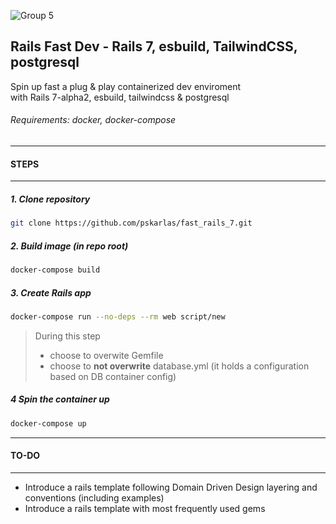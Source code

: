 ![Group 5](https://user-images.githubusercontent.com/12958182/138089973-2d69eeeb-fc9e-41e4-be36-6154388d6c12.png)

## Rails Fast Dev - Rails 7, esbuild, TailwindCSS, postgresql

Spin up fast a plug & play containerized dev enviroment\
with Rails 7-alpha2, esbuild, tailwindcss & postgresql

###### Requirements: docker, docker-compose

---
#### STEPS
---

##### 1. Clone repository

 ```sh  
 git clone https://github.com/pskarlas/fast_rails_7.git
 ```
 
##### 2. Build image (in repo root)

 ```sh  
 docker-compose build  
 ```
##### 3. Create Rails app
 ```sh  
 docker-compose run --no-deps --rm web script/new  
 ```
 > During this step
 > - choose to overwite Gemfile
 > - choose to **not overwrite** database.yml (it holds a configuration based on DB container config)
 
##### 4 Spin the container up

  ```sh  
 docker-compose up 
 ```
 
---
#### TO-DO
---

+ Introduce a rails template following Domain Driven Design layering and conventions (including examples)
+ Introduce a rails template with most frequently used gems

